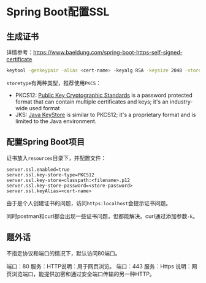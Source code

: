 # Spring Boot配置SSL

## 生成证书

详情参考：https://www.baeldung.com/spring-boot-https-self-signed-certificate

```sh
keytool -genkeypair -alias <cert-name> -keyalg RSA -keysize 2048 -storetype PKCS12 -keystore <filename>.p12 -validity 3650
```

`storetype`有两种类型，推荐使用`PKCS`：

- PKCS12: [Public Key Cryptographic Standards](https://en.wikipedia.org/wiki/PKCS_12) is a password protected format that can contain multiple certificates and keys; it's an industry-wide used format
- JKS: [Java KeyStore](https://en.wikipedia.org/wiki/Keystore) is similar to PKCS12; it's a proprietary format and is limited to the Java environment.

## 配置Spring Boot项目

证书放入`resources`目录下，并配置文件：

```properties
server.ssl.enabled=true
server.ssl.key-store-type=PKCS12
server.ssl.key-store=classpath:<filename>.p12
server.ssl.key-store-password=<store-password>
server.ssl.keyAlias=<cert-name>
```

由于是个人创建证书的问题，访问`https:localhost`会提示证书问题。

同时postman和curl都会出现一些证书问题，但都能解决。curl通过添加参数`-k`。

## 题外话

不指定协议和端口的情况下，默认访问80端口。

端口：80
服务：HTTP说明：用于网页浏览。
端口：443
服务：Https
说明：网页浏览端口，能提供加密和通过安全端口传输的另一种HTTP。







